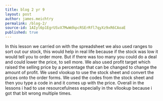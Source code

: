 ```yaml
---
title: blog 2 yr 9
layout: post
author: james.meichtry
permalink: /blog-2/
source-id: 1AIyl6p1EgrUSvX7MwWdkpcRSErRfl7qyXz9xR6CAoaE
published: true
---
```

In this lesson we carried on with the spreadsheet we also used ranges to sort out our stock, this would help in real life because if the stock was low it would tell you to order more. But if there was too many you could do a deal and could lower the price, to sell more. We also used profit target which raised the selling price by a percentage that can be changed to change the amount of profit. We used vlookup to use the stock sheet and convert the prices onto the order forms. We used the codes from the stock sheet and then you type a code in and it comes up with the price. Overall in the lessons i had to use resourcefulness especially in the vllookup because i got that bit wrong multiple times. 

